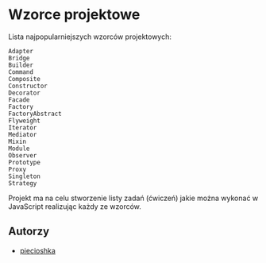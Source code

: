 # Wzorce projektowe

Lista najpopularniejszych wzorców projektowych:

```
Adapter
Bridge
Builder
Command
Composite
Constructor
Decorator
Facade
Factory
FactoryAbstract
Flyweight
Iterator
Mediator
Mixin
Module
Observer
Prototype
Proxy
Singleton
Strategy
```

Projekt ma na celu stworzenie listy zadań (ćwiczeń) jakie można wykonać w JavaScript realizując każdy ze wzorców.

## Autorzy

 - [piecioshka](http://twitter.com/piecioshka)
